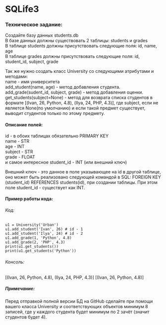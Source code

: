 # SQLife3

### Техническое задание:
Создайте базу данных students.db  
В базе данных должны существовать 2 таблицы: students и grades  
В таблице students должны присутствовать следующие поля: id, name, age  
В таблице grades должны присутствовать следующие поля: id, student_id, subject, grade  

Так же нужно создать класс University со следующими атрибутами и методами:  
name - имя университета  
add_student(name, age) - метод добавления студента.  
add_grade(sudent_id, subject, grade) - метод добавления оценки.  
get_students(subject=None) - метод для возврата списка студентов в формате [(Ivan, 26, Python, 4.8), (Ilya, 24, PHP, 4.3)], где subject, если не является None(по умолчанию) и если такой предмет существует, выводит студентов только по этому предмету.

#### Описание полей:  
id - в обоих таблицах обязательно PRIMARY KEY  
name - STR  
age - INT  
subject - STR  
grade - FLOAT  
и самое интересное student_id - INT (или внешний ключ)

Внешний ключ - это данное в поле указывающее на id в другой таблице, оно может быть реализовано следующей командой в SQL: FOREIGN KEY (student_id) REFERENCES students(id), при создании таблицы.
При этом поле student_id - существует как INT.

#### Пример работы кода:  
###### Код:
```
u1 = University('Urban')  
u1.add_student('Ivan', 26) # id - 1  
u1.add_student('Ilya', 24) # id - 2  
u1.add_grade(1, 'Python', 4.8)  
u1.add_grade(2, 'PHP', 4.3)  
print(u1.get_students())  
print(u1.get_students('Python'))
```
###### Консоль:
[(Ivan, 26, Python, 4.8), (Ilya, 24, PHP, 4.3)]
[(Ivan, 26, Python, 4.8)]

##### Примечание:
Перед отправкой полной версии БД на GitHub сделайте при помощи вашего класса University и соответствующих объектов минимум 8 записей, где у каждого студента будет минимум по 2 зачёт (значит студентов будет 4).
